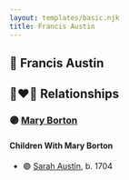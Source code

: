 ```yaml
---
layout: templates/basic.njk
title: Francis Austin
---
```

## 🔵 Francis Austin


## 👩‍❤️‍👨 Relationships

### 🟣 [Mary Borton](/people/3/39788960)

#### Children With Mary Borton
* 🟣 [Sarah Austin](/people/4/4530755), b. 1704